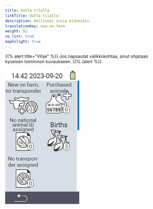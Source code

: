 ```yaml
---
title: Uutta tilalla
linkTitle: Uutta tilalla
description: Hallinnoi uusia eläimiäsi.
translationKey: new-on-farm
weight: 52
no_list: true
maphilight: true
---
```

{{% alert title="Vihje" %}}
Jos napsautat valikkokohtaa, sinut ohjataan kyseisen toiminnon kuvaukseen.
{{% /alert %}}

<img src="images/newonfarm.png" alt="VitalControl Uutta tilalla" title="Uutta tilalla" usemap="#workmap" class="maphilight" />

<map name="workmap">
  <area shape="rect" coords="3,40,116,160" alt="Uutta tilalla, ei lähetintä" title="Tässä voit liittää lähetin uusiin eläimiin, joilla ei ole lähetintä&#10;Hiiren napsautus: avaa dokumentaatio" href="/fi/docs/new-on-farm/new-no-transponder/">
  <area shape="rect" coords="3,160,116,280" alt="Ei kansallista eläin-ID:tä" title="Tässä voit tarkastella kaikkia eläimiä, joille ei ole vielä määritetty kansallista eläin-ID:tä ja määrittää kansallisen eläin-ID:n&#10;Hiiren napsautus: avaa dokumentaatio" href="/fi/docs/new-on-farm/no-national-animal-id-assigned/">
  <area shape="rect" coords="3,280,116,399" alt="Ei lähetintä määritetty" title="Tässä voit tarkastella kaikkia eläimiä, joille ei ole vielä määritetty lähetintä ja määrittää lähetin niille&#10;Hiiren napsautus: avaa dokumentaatio" href="/fi/docs/new-on-farm/no-transponder-assigned/">

  <area shape="rect" coords="116,40,230,160" alt="Ostetut eläimet" title="Tässä voit tarkastella nykyisiä ostoksiasi ja viedä tiedot&#10;Hiiren napsautus: avaa dokumentaatio" href="/fi/docs/new-on-farm/purchased-animals/">
  <area shape="rect" coords="116,160,230,280" alt="Syntymät" title="Tässä voit nähdä syntymäsi ja luoda vientitiedoston&#10;Hiiren napsautus: avaa dokumentaatio" href="/fi/docs/new-on-farm/births/">
  <area shape="rect" coords="1,401,100,439" alt="Takaisin" title="Hyppää takaisin yksi taso&#10;Hiiren napsautus: dokumentaatioon" href="/fi/docs/menu/mainmenu/">
</map>
